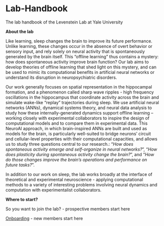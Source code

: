 # Lab-Handbook
The lab handbook of the Levenstein Lab at Yale University


**About the lab**

Like learning, sleep changes the brain to improve its future performance. Unlike learning, these changes occur in the absence of overt behavior or sensory input, and rely solely on neural activity that is spontaneously generated by the brain itself. This “offline learning” thus contains a mystery: how does spontaneous activity improve brain function? Our lab aims to develop theories of offline learning that shed light on this mystery, and can be used to mimic its computational benefits in artificial neural networks or understand its disruption in neuropsychiatric disorders.

Our work generally focuses on spatial representation in the hippocampal formation, and a phenomenon called sharp wave ripples - high frequency oscillations in the hippocampus that coordinate activity across the brain and simulate wake-like “replay” trajectories during sleep. We use artificial neural networks (ANNs), dynamical systems theory, and neural data analysis to study how these internally-generated dynamics support offline learning – working closely with experimental collaborators to inspire the design of computational models and to compare them in experimental data. This NeuroAI approach, in which brain-inspired ANNs are built and used as models for the brain, is particularly well-suited to bridge neurons’ circuit and cellular-level properties with their computational capacities, and allows us to study three questions central to our research.: “*How does spontaneous activity emerge and self-organize in neural networks?*”, “*How does plasticity during spontaneous activity change the brain?*”, and “*How do those changes improve the brain’s operations and performance on future tasks?*”.

In addition to our work on sleep, the lab works broadly at the interface of theoretical and experimental neuroscience - applying computational methods to a variety of interesting problems involving neural dynamics and computation with experimentalist collaborators.



**Where to start?**

So you want to join the lab? - prospective members start here

[Onboarding](https://github.com/LevensteinLab/Lab-Handbook/blob/main/onboarding.md) - new members start here
